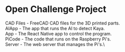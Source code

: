 # Open Challenge Project

CAD Files - FreeCAD CAD files for the 3D printed parts.\
AIApp - The app that runs the AI to detect Kaya.\
App - The React Native app to control the program.\
PiCode - The code that runs on the Raspberry Pi's.\
Server - The web server that manages the Pi's.\
